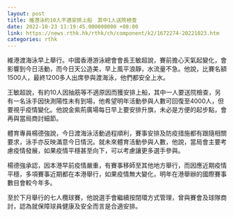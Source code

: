 ```yaml
---
layout: post
title: 維港泳約10人不適安排上船　其中1人送院檢查
date: 2022-10-23 11:19:45.000000000 +08:00
link: https://news.rthk.hk/rthk/ch/component/k2/1672274-20221023.htm
categories: rthk
---
```


維港渡海泳早上舉行。中國香港游泳總會會長王敏超說，賽前擔心天氣起變化，會影響到今日活動，而今日天公造美，早上風平浪靜，水流量不急。他說，比賽名額1500人，最終1200多人出席參與渡海泳，他們都安全上水。

王敏超說，有約10人因抽筋等不適原因而獲安排上船，其中一人要送院檢查，另有一名泳手因快測陽性未有到場，他希望明年活動參與人數可回復至4000人，但要視乎疫情變化。他說金紫荊廣場每日早上要安排升旗，未必是方便的起步點，會再與當局商討細節。

體育專員楊德強說，今日渡海泳活動過程順利，賽事安排及防疫措施都有跟隨相關要求，泳手亦反映滿意今日情況。就未來體育活動參與人數，他說，當局會主要考慮疫情發展，如果疫情平穩甚至向下，可以考慮讓更多選手參與。

楊德強承認，因本港早前疫情嚴重，有賽事移師至其他地方舉行，而因應近期疫情平穩，多項賽事近期都在本港舉行，如果疫情無大變化，明年在港舉辦的國際賽事數目會較今年多。

至於下月舉行的七人欖球賽，他說選手會繼續按閉環方式管理，曾與賽會及球隊商討，認為就保障球員健康及安全而言是合適安排。

